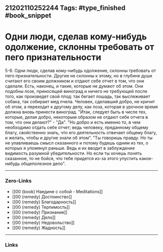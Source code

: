 21202110252244
Tags: #type_finished #book_snippet 
---
# Одни люди, сделав кому-нибудь одолжение, склонны требовать от пего признательности

 5-6. Одни люди, сделав кому-нибудь одолжение, склонны требовать от пего признательности. Другие не склонны к этому, но в глубине души считают его своим должником и отдают себе отчет в том, что они сделали. Есть, наконец, и такие, которые не думают об этом. Они подобны лозе, приносящей виноград и ничего не требующей после того, как произведет свой плод: так бегает лошадь, так выслеживает собака, так собирает мед пчела. Человек, сделавший добро, не кричит об этом, а переходит к другому делу, как лоза, которая в урочное время должна вновь принести виноград.  "Итак, следует быть в числе тех, которые, делая добро, некоторым образом не отдают себе отчета в том, что они делают?" - "Да".  "Но добро и есть именно то, в чем необходимо отдать себе отчет; ведь человеку, преданному общему благу, свойственно знать, что его деятельность отвечает общему благу, и желать, чтобы и другие знали об этом".  "Ты говоришь правду. Но ты не улавливаешь смысл сказанного и потому будешь одним из тех, о которых я упомянул раньше. Ведь и их вводит в заблуждение видимость разумной убедительности. Но если ты хочешь понять сказанное, то не бойся, что тебе придется из-за этого упустить какое-нибудь общеполезное дело". 

---
### Zero-Links
 - [[00 (book) Наедине с собой - Meditations]]
 - [[00 (remedy) Достоинство]]
 - [[00 (remedy) Благодарность]]
 - [[00 (remedy) Терпимость]]
 - [[00 (remedy) Признание]]
 - [[00 (remedy) Дело]]
 - [[00 (remedy) Недовольство]]
 - [[00 (remedy) Жадность]]
---
### Links

